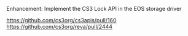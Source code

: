 Enhancement: Implement the CS3 Lock API in the EOS storage driver

https://github.com/cs3org/cs3apis/pull/160
https://github.com/cs3org/reva/pull/2444